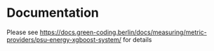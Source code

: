# Documentation

Please see https://docs.green-coding.berlin/docs/measuring/metric-providers/psu-energy-xgboost-system/ for details